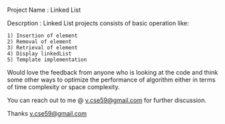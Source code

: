 Project Name : Linked List

Descrption : Linked List projects consists of basic operation like:

    1) Insertion of element
    2) Removal of element
    3) Retrieval of element
    4) Display linkedList
    5) Template implementation

Would love the feedback from anyone who is looking at the code and think some other ways to optimize the performance
of algorithm either in terms of time complexity or space complexity.

You can reach out to me @ v.cse59@gmail.com for further discussion.

Thanks
v.cse59@gmail.com
